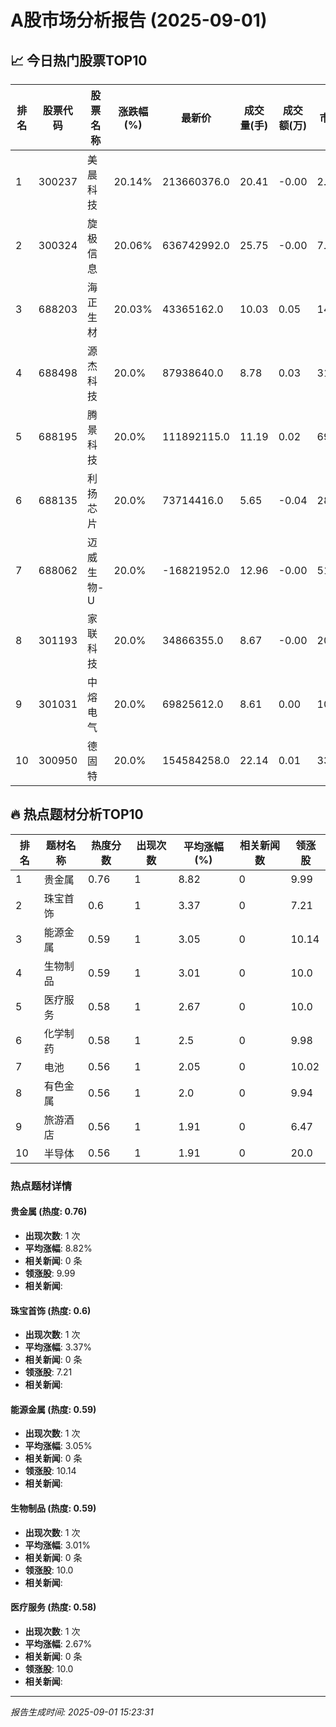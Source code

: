 # A股市场分析报告 (2025-09-01)

## 📈 今日热门股票TOP10

| 排名 | 股票代码 | 股票名称 | 涨跌幅(%) | 最新价 | 成交量(手) | 成交额(万) | 市盈率 | 市值(亿) |
|------|----------|----------|-----------|--------|------------|------------|--------|----------|
| 1 | 300237 | 美晨科技 | 20.14% | 213660376.0 | 20.41 | -0.00 | 2.7 | 0.00 |
| 2 | 300324 | 旋极信息 | 20.06% | 636742992.0 | 25.75 | -0.00 | 7.17 | -0.00 |
| 3 | 688203 | 海正生材 | 20.03% | 43365162.0 | 10.03 | 0.05 | 14.42 | -0.00 |
| 4 | 688498 | 源杰科技 | 20.0% | 87938640.0 | 8.78 | 0.03 | 313.7 | 0.00 |
| 5 | 688195 | 腾景科技 | 20.0% | 111892115.0 | 11.19 | 0.02 | 69.08 | 0.00 |
| 6 | 688135 | 利扬芯片 | 20.0% | 73714416.0 | 5.65 | -0.04 | 28.5 | 0.00 |
| 7 | 688062 | 迈威生物-U | 20.0% | -16821952.0 | 12.96 | -0.00 | 51.01 | -0.00 |
| 8 | 301193 | 家联科技 | 20.0% | 34866355.0 | 8.67 | -0.00 | 20.95 | -0.00 |
| 9 | 301031 | 中熔电气 | 20.0% | 69825612.0 | 8.61 | 0.00 | 104.22 | 0.00 |
| 10 | 300950 | 德固特 | 20.0% | 154584258.0 | 22.14 | 0.01 | 33.57 | -0.00 |

## 🔥 热点题材分析TOP10

| 排名 | 题材名称 | 热度分数 | 出现次数 | 平均涨幅(%) | 相关新闻数 | 领涨股 |
|------|----------|----------|----------|-------------|------------|--------|
| 1 | 贵金属 | 0.76 | 1 | 8.82 | 0 | 9.99 |
| 2 | 珠宝首饰 | 0.6 | 1 | 3.37 | 0 | 7.21 |
| 3 | 能源金属 | 0.59 | 1 | 3.05 | 0 | 10.14 |
| 4 | 生物制品 | 0.59 | 1 | 3.01 | 0 | 10.0 |
| 5 | 医疗服务 | 0.58 | 1 | 2.67 | 0 | 10.0 |
| 6 | 化学制药 | 0.58 | 1 | 2.5 | 0 | 9.98 |
| 7 | 电池 | 0.56 | 1 | 2.05 | 0 | 10.02 |
| 8 | 有色金属 | 0.56 | 1 | 2.0 | 0 | 9.94 |
| 9 | 旅游酒店 | 0.56 | 1 | 1.91 | 0 | 6.47 |
| 10 | 半导体 | 0.56 | 1 | 1.91 | 0 | 20.0 |

### 热点题材详情


#### 贵金属 (热度: 0.76)
- **出现次数**: 1 次
- **平均涨幅**: 8.82%
- **相关新闻**: 0 条
- **领涨股**: 9.99
- **相关新闻**:

#### 珠宝首饰 (热度: 0.6)
- **出现次数**: 1 次
- **平均涨幅**: 3.37%
- **相关新闻**: 0 条
- **领涨股**: 7.21
- **相关新闻**:

#### 能源金属 (热度: 0.59)
- **出现次数**: 1 次
- **平均涨幅**: 3.05%
- **相关新闻**: 0 条
- **领涨股**: 10.14
- **相关新闻**:

#### 生物制品 (热度: 0.59)
- **出现次数**: 1 次
- **平均涨幅**: 3.01%
- **相关新闻**: 0 条
- **领涨股**: 10.0
- **相关新闻**:

#### 医疗服务 (热度: 0.58)
- **出现次数**: 1 次
- **平均涨幅**: 2.67%
- **相关新闻**: 0 条
- **领涨股**: 10.0
- **相关新闻**:

---
*报告生成时间: 2025-09-01 15:23:31*
